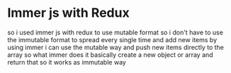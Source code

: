 # Immer js with Redux

so i used immer js with redux to use mutable format so i don't have to
use the immutable format to spread every single time and add new items
by using immer i can use the mutable way and push new items directly to
the array so what immer does it basically create a new object or array and
return that so it works as immutable way